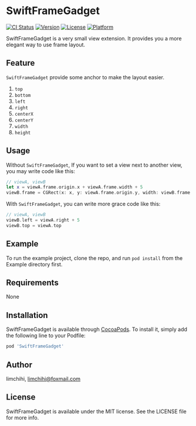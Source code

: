 # SwiftFrameGadget

[![CI Status](https://img.shields.io/travis/linzhiyi/SwiftFrameGadget.svg?style=flat)](https://travis-ci.org/linzhiyi/SwiftFrameGadget)
[![Version](https://img.shields.io/cocoapods/v/SwiftFrameGadget.svg?style=flat)](https://cocoapods.org/pods/SwiftFrameGadget)
[![License](https://img.shields.io/cocoapods/l/SwiftFrameGadget.svg?style=flat)](https://cocoapods.org/pods/SwiftFrameGadget)
[![Platform](https://img.shields.io/cocoapods/p/SwiftFrameGadget.svg?style=flat)](https://cocoapods.org/pods/SwiftFrameGadget)

SwiftFrameGadget is a very small view extension. It provides you a more elegant way to use frame layout.

## Feature

 `SwiftFrameGadget` provide some anchor to make the layout easier.

1. `top`
2. `bottom`
3. `left`
4. `right`
5. `centerX`
6. `centerY`
7. `width`
8. `height`

## Usage

Without `SwiftFrameGadget`, If you want to set a view next to another view, you may write code like this:

```swift
// viewA, viewB
let x = viewA.frame.origin.x + viewA.frame.width + 5
viewB.frame = CGRect(x: x, y: viewA.frame.origin.y, width: viewB.frame.width, viewB.frame.height)
```

With `SwiftFrameGadget`, you can write more grace code like this:

```swift
// viewA, viewB
viewB.left = viewA.right + 5
viewB.top = viewA.top
```

## Example

To run the example project, clone the repo, and run `pod install` from the Example directory first.

## Requirements

None

## Installation

SwiftFrameGadget is available through [CocoaPods](https://cocoapods.org). To install
it, simply add the following line to your Podfile:

```ruby
pod 'SwiftFrameGadget'
```

## Author

limchihi, limchihi@foxmail.com

## License

SwiftFrameGadget is available under the MIT license. See the LICENSE file for more info.
